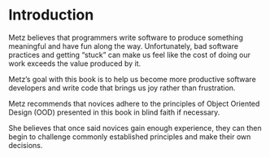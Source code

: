 # Introduction

Metz believes that programmers write software to produce something meaningful and have fun along the way. Unfortunately, bad software practices and getting “stuck” can make us feel like the cost of doing our work exceeds the value produced by it.

Metz’s goal with this book is to help us become more productive software developers and write code that brings us joy rather than frustration.

Metz recommends that novices adhere to the principles of Object Oriented Design (OOD) presented in this book in blind faith if necessary.

She believes that once said novices gain enough experience, they can then begin to challenge commonly established principles and make their own decisions.
